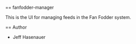 == fanfodder-manager

This is the UI for managing feeds in the Fan Fodder system.

== Author

* Jeff Hasenauer


